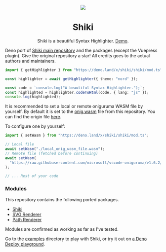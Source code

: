 <div align="center">

![](../assets/readme_image.png)

# Shiki

Shiki is a beautiful Syntax Highlighter. [Demo](http://shiki.matsu.io).

</div>

Deno port of [Shiki main repository](https://github.com/shikijs/shiki) and the
packages (except the Vuepress plugin). Give the original repository a star! All
credits goes to the actual authors and maintainers.

```ts
import { getHighlighter } from "https://deno.land/x/shiki/shiki/mod.ts";

const highlighter = await getHighlighter({ theme: "nord" });

const code = `console.log("A beautiful Syntax Highlighter.");`;
const highlighted = highlighter.codeToHtml(code, { lang: "js" });
console.log(highlighted);
```

It is recommended to set a local or remote oniguruma WASM file by yourself. By
default it is set to the [onig.wasm](./assets/onig.wasm) file from this
repository. You can find the origin file
[here](https://github.com/microsoft/vscode-oniguruma/blob/v1.6.2/out/onig.wasm).

To configure one by yourself:

```ts
import { setWasm } from "https://deno.land/x/shiki/shiki/mod.ts";

// Local file
await setWasm("./local_onig_wasm_file.wasm");
// Remote file (fetched before continuing)
await setWasm(
  "https://raw.githubusercontent.com/microsoft/vscode-oniguruma/v1.6.2/out/onig.wasm",
);

// ... Rest of your code
```

### Modules

This repository contains the following ported packages.

- [Shiki](./shiki)
- [SVG Renderer](./renderer/svg)
- [Path Renderer](./renderer/path)

Modules are confirmed as working as far as I've tested.

Go to the [examples](./examples/) directory to play with Shiki, or try it out on
[a Deno Deploy playground](https://dash.deno.com/playground/shiki-pg).
